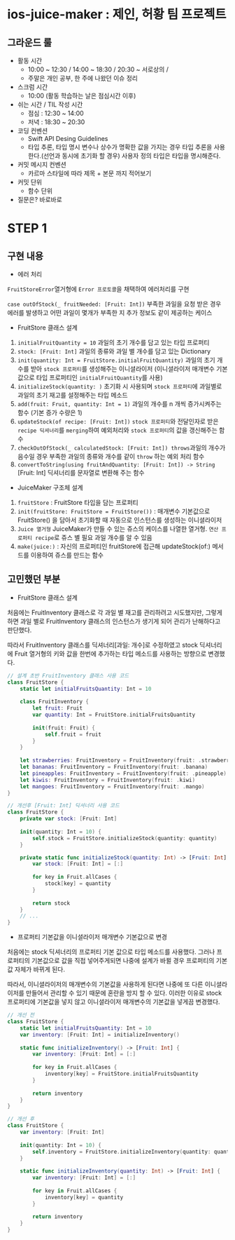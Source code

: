 # ios-juice-maker : 제인, 허황 팀 프로젝트

## **그라운드 룰**

- 활동 시간
    - 10:00 ~ 12:30 / 14:00 ~ 18:30 / 20:30 ~ 서로상의 /
    - 주말은 개인 공부, 한 주에 나왔던 이슈 정리
- 스크럼 시간
    - 10:00 (활동 학습하는 날은 점심시간 이후)
- 쉬는 시간 / TIL 작성 시간
    - 점심 : 12:30 ~ 14:00
    - 저녁 : 18:30 ~ 20:30
- 코딩 컨벤션
    - Swift API Desing Guidelines
    - 타입 추론, 타입 명시
    변수나 상수가 명확한 값을 가지는 경우 타입 추론을 사용한다.(선언과 동시에 초기화 할 경우)
    사용자 정의 타입은 타입을 명시해준다.
- 커밋 메시지 컨벤션
    - 카르마 스타일에 따라 제목 + 본문 까지 적어보기
- 커밋 단위
    - 함수 단위
- 질문은? 바로바로

# STEP 1

## **구현 내용**

- 에러 처리

`FruitStoreError`열거형에 `Error 프로토콜`을 채택하여 에러처리를 구현

`case outOfStock(_ fruitNeeded: [Fruit: Int])` 부족한 과일을 요청 받은 경우 에러를 발생하고 어떤 과일이 몇개가 부족한 지 추가 정보도 같이 제공하는 케이스

- FruitStore 클래스 설계
1. `initialFruitQuantity = 10`  과일의 초기 개수를 담고 있는 타입 프로퍼티
2. `stock: [Fruit: Int]` 과일의 종류와 과일 별 개수를 담고 있는 Dictionary
3. `init(quantity: Int = FruitStore.initialFruitQuantity)` 과일의 초기 개수를 받아 `stock 프로퍼티`를 생성해주는 이니셜라이저 (이니셜라이저 매개변수 기본값으로 타입 프로퍼티인 `initialFruitQuantity`를 사용)
4. `initializeStock(quantity: )` 초기화 시 사용되며 `stock 프로퍼티`에 과일별로 과일의 초기 재고를 설정해주는 타입 메소드
5. `add(fruit: Fruit, quantity: Int = 1)` 과일의 개수를 n 개씩 증가시켜주는 함수 (기본 증가 수량은 1)
6. `updateStock(of recipe: [Fruit: Int])`  `stock 프로퍼티`와 전달인자로 받은 `recipe 딕셔너리`를 `merging`하여 예외처리와 `stock 프로퍼티`의 값을 갱신해주는 함수
7. `checkOutOfStock(_ calculatedStock: [Fruit: Int]) throws`과일의 개수가 음수일 경우 부족한 과일의 종류와 개수를 같이 `throw` 하는 예외 처리 함수
8. `convertToString(using fruitAndQuantity: [Fruit: Int]) -> String` [Fruit: Int] 딕셔너리를 문자열로 변환해 주는 함수

- JuiceMaker 구조체 설계
1. `fruitStore` : FruitStore 타입을 담는 프로퍼티
2. `init(fruitStore: FruitStore = FruitStore())` : 매개변수 기본값으로 FruitStore() 을 담아서 초기화할 때 자동으로 인스턴스를 생성하는 이니셜라이저
3. `Juice 열거형` JuiceMaker가 만들 수 있는 쥬스의 케이스를 나열한 열거형. `연산 프로퍼티 recipe`로 쥬스 별 필요 과일 개수를 알 수 있음
4. `make(juice:)` : 자신의 프로퍼티인 fruitStore에 접근해 updateStock(of:) 메서드를 이용하여 쥬스를 만드는 함수

## **고민했던 부분**

- FruitStore 클래스 설계

처음에는 FruitInventory 클래스로 각 과일 별 재고를 관리하려고 시도했지만, 그렇게 하면 과일 별로 FruitInventory 클래스의 인스턴스가 생기게 되어 관리가 난해하다고 판단했다.

따라서 FruitInventory 클래스를 딕셔너리[과일: 개수]로 수정하였고 stock 딕셔너리에 Fruit 열거형의 키와 값을 한번에 추가하는 타입 메소드를 사용하는 방향으로 변경했다. 

```swift
// 설계 초반 FruitInventory 클래스 사용 코드
class FruitStore {
    static let initialFruitsQuantity: Int = 10
    
    class FruitInventory {
        let fruit: Fruit
        var quantity: Int = FruitStore.initialFruitsQuantity
        
        init(fruit: Fruit) {
            self.fruit = fruit
        }
    }
    
    let strawberries: FruitInventory = FruitInventory(fruit: .strawberry)
    let bananas: FruitInventory = FruitInventory(fruit: .banana)
    let pineapples: FruitInventory = FruitInventory(fruit: .pineapple)
    let kiwis: FruitInventory = FruitInventory(fruit: .kiwi)
    let mangoes: FruitInventory = FruitInventory(fruit: .mango)
}
```

```swift
// 개선후 [Fruit: Int] 딕셔너리 사용 코드
class FruitStore {
    private var stock: [Fruit: Int]
    
    init(quantity: Int = 10) {
        self.stock = FruitStore.initializeStock(quantity: quantity)
    }

    private static func initializeStock(quantity: Int) -> [Fruit: Int] {
        var stock: [Fruit: Int] = [:]
        
        for key in Fruit.allCases {
            stock[key] = quantity
        }
        
        return stock
    }
    // ...
}
```

- 프로퍼티 기본값을 이니셜라이저 매개변수 기본값으로 변경

처음에는 stock 딕셔너리의 프로퍼티 기본 값으로 타입 메소드를 사용했다. 그러나 프로퍼티의 기본값으로 값을 직접 넣어주게되면 나중에 설계가 바뀔 경우 프로퍼티의 기본값 자체가 바뀌게 된다. 

따라서, 이니셜라이저의 매개변수의 기본값을 사용하게 된다면 나중에 또 다른 이니셜라이저를 만들어서 관리할 수 있기 때문에 혼란을 방지 할 수 있다. 이러한 이유로 stock 프로퍼티에 기본값을 넣지 않고 이니셜라이저 매개변수의 기본값을 넣게끔 변경했다. 

```swift
// 개선 전
class FruitStore {
    static let initialFruitsQuantity: Int = 10
    var inventory: [Fruit: Int] = initializeInventory()
    
    static func initializeInventory() -> [Fruit: Int] {
        var inventory: [Fruit: Int] = [:]
        
        for key in Fruit.allCases {
            inventory[key] = FruitStore.initialFruitsQuantity
        }
        
        return inventory
    }
}
```

```swift
// 개선 후
class FruitStore {
    var inventory: [Fruit: Int]
    
    init(quantity: Int = 10) {
        self.inventory = FruitStore.initializeInventory(quantity: quantity)
    }
    
    static func initializeInventory(quantity: Int) -> [Fruit: Int] {
        var inventory: [Fruit: Int] = [:]
        
        for key in Fruit.allCases {
            inventory[key] = quantity
        }
        
        return inventory
    }
}
```
